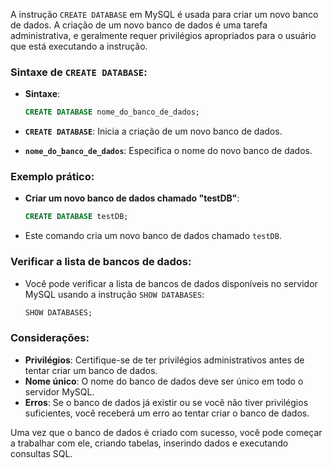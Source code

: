 A instrução `CREATE DATABASE` em MySQL é usada para criar um novo banco de dados. A criação de um novo banco de dados é uma tarefa administrativa, e geralmente requer privilégios apropriados para o usuário que está executando a instrução.

### Sintaxe de `CREATE DATABASE`:

- **Sintaxe**:
    ```sql
    CREATE DATABASE nome_do_banco_de_dados;
    ```

- **`CREATE DATABASE`**: Inicia a criação de um novo banco de dados.
- **`nome_do_banco_de_dados`**: Especifica o nome do novo banco de dados.

### Exemplo prático:

- **Criar um novo banco de dados chamado "testDB"**:
    ```sql
    CREATE DATABASE testDB;
    ```

- Este comando cria um novo banco de dados chamado `testDB`.

### Verificar a lista de bancos de dados:

- Você pode verificar a lista de bancos de dados disponíveis no servidor MySQL usando a instrução `SHOW DATABASES`:

    ```sql
    SHOW DATABASES;
    ```

### Considerações:

- **Privilégios**: Certifique-se de ter privilégios administrativos antes de tentar criar um banco de dados.
- **Nome único**: O nome do banco de dados deve ser único em todo o servidor MySQL.
- **Erros**: Se o banco de dados já existir ou se você não tiver privilégios suficientes, você receberá um erro ao tentar criar o banco de dados.

Uma vez que o banco de dados é criado com sucesso, você pode começar a trabalhar com ele, criando tabelas, inserindo dados e executando consultas SQL.
